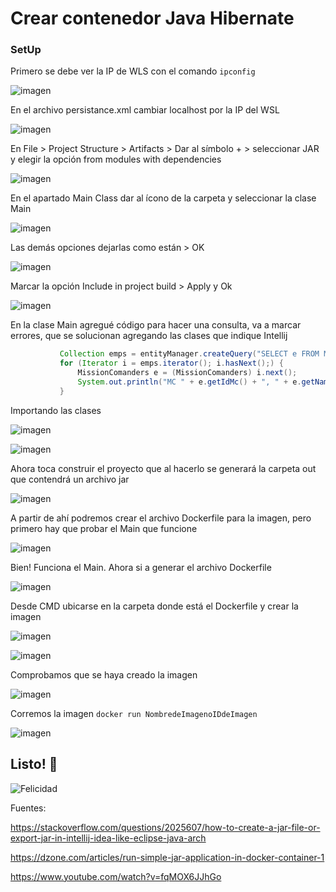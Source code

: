 # Crear contenedor Java Hibernate

<h3> SetUp </h3>


Primero se debe ver la IP de  WLS con el comando ``` ipconfig ``` 

![imagen](https://user-images.githubusercontent.com/92187317/167285911-c9a1b5b6-16b9-4d22-a508-db58b029692f.png)

En el archivo persistance.xml cambiar localhost por la IP del WSL

![imagen](https://user-images.githubusercontent.com/92187317/167287731-9afe0e04-44ef-44e7-9cf4-51e1fca07599.png)

En File > Project Structure > Artifacts > Dar al símbolo + > seleccionar JAR y elegir la opción from modules with dependencies

![imagen](https://user-images.githubusercontent.com/92187317/167286083-a9a59b2b-42ab-46fd-b87e-5c120574a571.png)

En el apartado Main Class dar al ícono de la carpeta y seleccionar la clase Main

![imagen](https://user-images.githubusercontent.com/92187317/167286133-f6b658d4-2636-4f5f-b2c9-f988b5b8e330.png)

Las demás opciones dejarlas como están > OK

![imagen](https://user-images.githubusercontent.com/92187317/167286168-fc06b91e-ad83-4a6e-9781-c99c0cb4289a.png)

Marcar la opción Include in project build > Apply y Ok


![imagen](https://user-images.githubusercontent.com/92187317/167286245-60284897-327d-4788-b853-2de186fc6473.png)

En la clase Main agregué código para hacer una consulta, va a marcar errores, que se solucionan agregando las clases que indique Intellij 
 
 ```java
            Collection emps = entityManager.createQuery("SELECT e FROM MissionComanders e").getResultList();
            for (Iterator i = emps.iterator(); i.hasNext();) {
                MissionComanders e = (MissionComanders) i.next();
                System.out.println("MC " + e.getIdMc() + ", " + e.getNameMc());
            }
 
```
Importando las clases 

![imagen](https://user-images.githubusercontent.com/92187317/167286508-fafd3986-8434-476d-9486-6037c14ddda7.png)

![imagen](https://user-images.githubusercontent.com/92187317/167286484-6ccb859b-2f63-4aae-89b0-f22cf414db0e.png)

Ahora toca construir el proyecto que al hacerlo se generará la carpeta out que contendrá un archivo jar

![imagen](https://user-images.githubusercontent.com/92187317/167286610-73edfdf3-f3e1-4009-9c46-8cf6da1f599a.png)

A partir de ahí podremos crear el archivo Dockerfile para la imagen, pero primero hay que probar el Main que funcione

![imagen](https://user-images.githubusercontent.com/92187317/167286693-dad50839-5fec-43a6-b015-8a8a08128589.png)

Bien! Funciona el Main. Ahora si a generar el archivo Dockerfile

![imagen](https://user-images.githubusercontent.com/92187317/167287042-678260c6-6aa5-4fbd-86a9-e461b5e5a329.png)

Desde CMD ubicarse en la carpeta donde está el Dockerfile y crear la imagen

![imagen](https://user-images.githubusercontent.com/92187317/167287539-8ff09ce5-b96f-48b3-81e0-3816e995fcbd.png)

![imagen](https://user-images.githubusercontent.com/92187317/167287118-7d49bc60-51a0-4ce1-b7b7-0a40f605c1e1.png)

Comprobamos que se haya creado la imagen

![imagen](https://user-images.githubusercontent.com/92187317/167286861-35742041-2897-4fea-a9f5-b1b9198dc837.png)

Corremos la imagen ``` docker run NombredeImagenoIDdeImagen ```

![imagen](https://user-images.githubusercontent.com/92187317/167286908-f00e0cee-f6dd-4671-9556-e4478ce89442.png)

<h2> Listo! 🚀 </h2>

![Felicidad](https://user-images.githubusercontent.com/92187317/167287389-2996adc6-fca4-4afc-9e39-117e9f079ec4.gif)

Fuentes:

https://stackoverflow.com/questions/2025607/how-to-create-a-jar-file-or-export-jar-in-intellij-idea-like-eclipse-java-arch

https://dzone.com/articles/run-simple-jar-application-in-docker-container-1

https://www.youtube.com/watch?v=fqMOX6JJhGo
